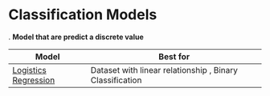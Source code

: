 # Classification Models

. **Model that are predict a discrete value**

| Model                             | Best for                                              |
|-----------------------------------|-------------------------------------------------------|
| [Logistics Regression](./Logistics-regression/)              | Dataset with linear relationship , Binary Classification |
